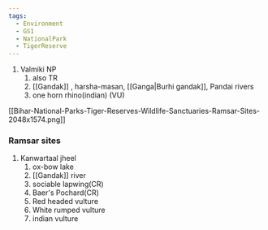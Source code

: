 ```yaml
---
tags:
  - Environment
  - GS1
  - NationalPark
  - TigerReserve
---
```

1. Valmiki NP
	1. also TR
	2. [[Gandak]] , harsha-masan, [[Ganga|Burhi gandak]], Pandai rivers
	3. one horn rhino(indian) (VU)

[[Bihar-National-Parks-Tiger-Reserves-Wildlife-Sanctuaries-Ramsar-Sites-2048x1574.png]]

### Ramsar sites
1. Kanwartaal jheel
	1. ox-bow lake
	2. [[Gandak]] river
	3. sociable lapwing(CR)
	4. Baer's Pochard(CR)
	5. Red headed vulture
	6. White rumped vulture
	7. indian vulture

